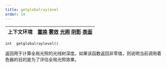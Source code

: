 ```yaml
---
title: getglobalraylevel
order: 14
---
```

| 上下文环境 | [置换](../contexts/displace.html)  [雾效](../contexts/fog.html)  [光照](../contexts/light.html)  [阴影](../contexts/shadow.html)  [表面](../contexts/surface.html) |
| --- | --- |

`int  getglobalraylevel()`

返回用于计算全局光照的光线树深度。如果该函数返回非零值，则说明当前调用着色器的目的是为了评估全局光照效果。